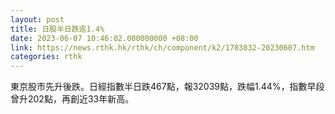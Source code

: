 ```yaml
---
layout: post
title: 日股半日跌逾1.4%
date: 2023-06-07 10:46:02.000000000 +08:00
link: https://news.rthk.hk/rthk/ch/component/k2/1703832-20230607.htm
categories: rthk
---
```


東京股市先升後跌。日經指數半日跌467點，報32039點，跌幅1.44%，指數早段曾升202點，再創近33年新高。
